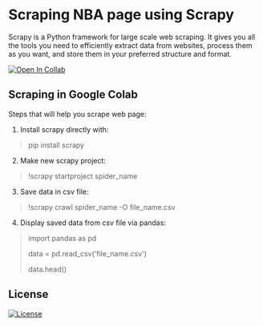 # Scraping NBA page using Scrapy

Scrapy is a Python framework for large scale web scraping. 
It gives you all the tools you need to efficiently extract data from websites, process them as you want, and store them in your preferred structure and format.

[![Open In Collab](https://colab.research.google.com/assets/colab-badge.svg)](https://colab.research.google.com/drive/19oQcz6XszWJNUpXBbaQIIo7dtpex4pQ4?usp=sharing)


## Scraping in Google Colab

Steps that will help you scrape web page:

1) Install scrapy directly with:
>pip install scrapy


2) Make new scrapy project:
> !scrapy startproject spider_name


3) Save data in csv file:
>!scrapy crawl spider_name -O file_name.csv


4) Display saved data from csv file via pandas:
>import pandas as pd
>
>data = pd.read_csv('file_name.csv')
>
>data.head()


## License

[![License](https://img.shields.io/badge/License-Apache_2.0-blue.svg)](https://opensource.org/licenses/Apache-2.0)
